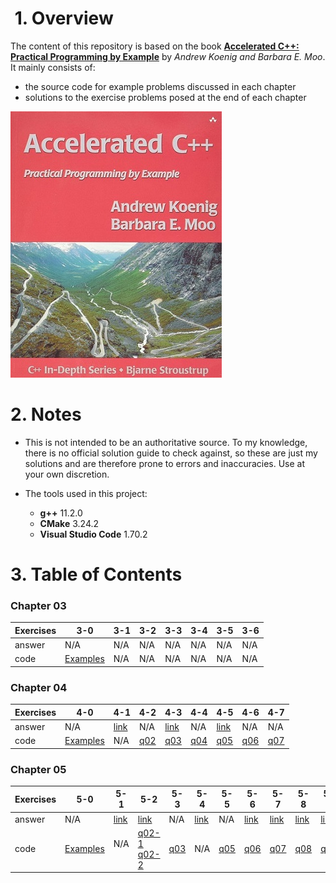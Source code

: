 #  1. Overview
The content of this repository is based on the book [**Accelerated C++: Practical Programming by Example**](https://www.amazon.com/Accelerated-C-Practical-Programming-Example/dp/020170353X) by _Andrew Koenig and Barbara E. Moo_. It mainly consists of:
* the source code for example problems discussed in each chapter
* solutions to the exercise problems posed at the end of each chapter

![](book-cover.jpg)

# 2. Notes
* This is not intended to be an authoritative source. To my knowledge, there is no official solution guide to check against, so these are just my solutions and are therefore prone to errors and inaccuracies. Use at your own discretion.

* The tools used in this project:
	* **g++** 11.2.0
	* **CMake** 3.24.2
	* **Visual Studio Code** 1.70.2

# 3. Table of Contents
### Chapter 03
| Exercises | 3-0 | 3-1 | 3-2 | 3-3 | 3-4 | 3-5 | 3-6 |
|-----------|-----|-----|-----|-----|-----|-----|-----|
| answer    | N/A | N/A | N/A | N/A | N/A | N/A | N/A |
| code      | [Examples](/Chapter%2004/Examples) | N/A | N/A | N/A | N/A | N/A | N/A |
### Chapter 04
| Exercises | 4-0 | 4-1 | 4-2 | 4-3 | 4-4 | 4-5 | 4-6 | 4-7 |
|-----------|-----|-----|-----|-----|-----|-----|-----|-----|
| answer    | N/A | [link](/Chapter%2004/Exercises#q4-1-we-noted-in-42365-that-it-is-essential-that-the-argument-types-in-a-call-to-max-match-exactly-will-the-following-code-work-if-there-is-a-problem-how-would-you-fix-it) | N/A |[link](/Chapter%2004/Exercises#q4-3-what-happens-if-we-rewrite-the-previous-program-to-allow-values-up-to-but-not-including-1000-but-neglect-to-change-the-arguments-to-setw-rewrite-the-program-to-be-more-robust-in-the-face-of-changes-that-allow-i-to-grow-without-adjusting-the-setw-arguments) | N/A | [link](/Chapter%2004/Exercises#q4-5-write-a-function-that-reads-words-from-an-input-stream-and-stores-them-in-a-vector-use-that-function-both-to-write-programs-that-count-the-number-of-words-in-the-input-and-to-count-how-many-times-each-word-occurred) | N/A | N/A | [link](/Chapter%2004/Exercises#q4-8-if-the-following-code-is-legal-what-can-we-infer-about-the-return-type-of-f) |
| code      | [Examples](/Chapter%2004/Examples) | N/A | [q02](/Chapter%2004/Exercises/q02.cpp) | [q03](/Chapter%2004/Exercises/q03.cpp) | [q04](/Chapter%2004/Exercises/q04.cpp) | [q05](/Chapter%2004/Exercises/q05.cpp) | [q06](/Chapter%2004/Exercises/q06.cpp) | [q07](/Chapter%2004/Exercises/q07.cpp) | 

### Chapter 05
| Exercises | 5-0 | 5-1 | 5-2 | 5-3 | 5-4 | 5-5 | 5-6 | 5-7 | 5-8 | 5-9 | 5-10 | 5-11 |
|-----------|-----|-----|-----|-----|-----|-----|-----|-----|-----|-----|------|------|
| answer    | N/A | [link](/Chapter%2005/Exercises#q5-1-design-and-implement-a-program-to-produce-a-permuted-index) | [link](/Chapter%2005/Exercises#q5-2-write-the-complete-new-version-of-the-student-grading-program-which-extracts-records-for-failing-students-using-vectors-write-another-that-uses-lists-measure-the-performance) | N/A | [link](/Chapter%2005/Exercises#q5-4-look-again-at-the-driver-functions-you-wrote-in-the-previous-exercise-note-that-it-is-possible-to-write-a-driver-that-differs-only-in-the-declaration-of-the-type-for-the-data-structure-that-holds-the-input-file-if-your-vector-and-list-test-drivers-differ-in-any-other-way-rewrite-them-so-that-they-differ-only-in-this-declaration) | N/A | [link](/Chapter%2005/Exercises#q5-6-rewrite-the-extract_fails-function-from-51177-so-that-instead-of-erasing-each-failing-student-from-the-input-vector-v-it-copies-the-records-for-the-passing-students-to-the-beginning-of-v-and-then-uses-the-resize-function-to-remove-the-extra-elements-from-the-end-of-v-how-does-the-performance-of-this-version-compare-with-the-one-in-51177) | [link](/Chapter%2005/Exercises#q5-7-given-the-implementation-of-frame-in-58193-and-the-code-fragment-below-describe-what-happens-in-this-call-in-particular-trace-through-how-both-the-width-function-and-the-frame-function-operate-now-run-this-code-if-the-results-differ-from-your-expectations-first-understand-why-your-expectations-and-the-program-differ-and-then-change-one-to-match-the-other) | [link](/Chapter%2005/Exercises#q5-8-in-the-hcat-function-from-58395-what-would-happen-if-we-defined-s-outside-the-scope-of-the-while-rewrite-and-execute-the-program-to-confirm-your-hypothesis) | [link](/Chapter%2005/Exercises#q5-9-write-a-program-to-write-the-lowercase-words-in-the-input-followed-by-the-uppercase-words) | N/A | N/A |
| code      | [Examples](/Chapter%2005/Examples) | N/A  | [q02-1](/Chapter%2005/Exercises/q02-1.cpp)<br/>[q02-2](/Chapter%2005/Exercises/q02-2.cpp) | [q03](/Chapter%2005/Exercises/q03.cpp) | N/A | [q05](/Chapter%2005/Exercises/q05.cpp) | [q06](/Chapter%2005/Exercises/q06.cpp) | [q07](/Chapter%2005/Exercises/q07.cpp) | [q08](/Chapter%2005/Exercises/q08.cpp) | [q09](/Chapter%2005/Exercises/q09.cpp) | [q10](/Chapter%2005/Exercises/q10.cpp) | N/A |
